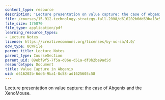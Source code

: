 ```yaml
---
content_type: resource
description: 'Lecture presentation on value capture: the case of Abgenix and the XenoMouse.'
file: /courses/15-912-technology-strategy-fall-2008/d616202b6dd69ba18c58ad1625605c58_lec_08.pdf
file_size: 176870
file_type: application/pdf
learning_resource_types:
- Lecture Notes
license: https://creativecommons.org/licenses/by-nc-sa/4.0/
ocw_type: OCWFile
parent_title: Lecture Notes
parent_type: CourseSection
parent_uid: 09ebf9f5-7f5a-d06e-d51a-df0b2be9ad5d
resourcetype: Document
title: Value Capture in Abgenix
uid: d616202b-6dd6-9ba1-8c58-ad1625605c58
---
```

Lecture presentation on value capture: the case of Abgenix and the XenoMouse.